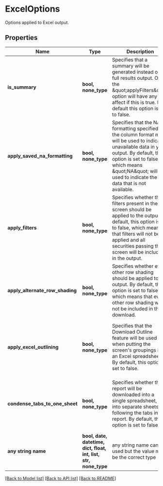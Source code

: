 # ExcelOptions

Options applied to Excel output.

## Properties
Name | Type | Description | Notes
------------ | ------------- | ------------- | -------------
**is_summary** | **bool, none_type** | Specifies that a summary will be generated instead of the full results output. Only the \&quot;applyFilters\&quot; option will have any affect if this is true. By default this option is set to false. | [optional]  if omitted the server will use the default value of False
**apply_saved_na_formatting** | **bool, none_type** | Specifies that the NA formatting specified in the column format menu will be used to indicate unavailable data in your output. By default, this option is set to false, which means \&quot;NA\&quot; will be used to indicate the data that is not available. | [optional]  if omitted the server will use the default value of False
**apply_filters** | **bool, none_type** | Specifies whether the filters present in the screen should be applied to the output. By default, this option is set to false, which means that filters will not be applied and all securities passing the screen will be included in the output. | [optional]  if omitted the server will use the default value of False
**apply_alternate_row_shading** | **bool, none_type** | Specifies whether every other row shading should be applied to the output. By default, this option is set to false, which means that every other row shading will not be included in the download. | [optional]  if omitted the server will use the default value of False
**apply_excel_outlining** | **bool, none_type** | Specifies that the Download Outline feature will be used when putting the screen&#39;s groupings into an Excel spreadsheet. By default, this option is set to false. | [optional]  if omitted the server will use the default value of False
**condense_tabs_to_one_sheet** | **bool, none_type** | Specifies whether the report will be downloaded into a single spreadsheet, or into separate sheets following the tabs in the report. By default, this option is set to false. | [optional]  if omitted the server will use the default value of False
**any string name** | **bool, date, datetime, dict, float, int, list, str, none_type** | any string name can be used but the value must be the correct type | [optional]

[[Back to Model list]](../README.md#documentation-for-models) [[Back to API list]](../README.md#documentation-for-api-endpoints) [[Back to README]](../README.md)


